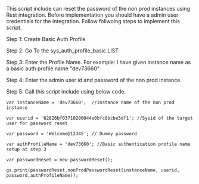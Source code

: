 This script include can reset the password of the non prod instances using Rest integration. Before implementation you should have a admin user credentials for the integration. Follow follwoing steps to implement this script.

Step 1: Create Basic Auth Profile

Step 2: Go To the sys_auth_profile_basic.LIST

Step 3: Enter the Profile Name. For example: I have given instance name as a basic auth profile name "dev73660"

Step 4: Enter the admin user id and password of the non prod instance.

Step 5: Call this script include using below code.

```var instanceName = 'dev73660';  //instance name of the non prod instance```

```var userid = '62826bf03710200044e0bfc8bcbe5df1'; //Sysid of the target user for password reset```

```var password = 'Welcome@12345'; // Dummy password ```

```var authProfileName = 'dev73660'; //Basic authentication profile name setup at step 3```

```var passwordReset = new passwordReset();```

```gs.print(passwordReset.nonProdPasswordReset(instanceName, userid, password,authProfileName));```
